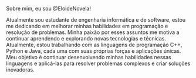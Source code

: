 Sobre mim, eu sou @EloideNovela!

Atualmente sou estudante de engenharia informática e de software, estou me dedicando em melhorar minhas habilidades em programação e resolução de problemas. Minha paixão por esses assuntos me motiva a continuar aprendendo e explorando novas tecnologias e técnicas. Atualmente, estou trabalhando com as linguagens de programação C++, Python e Java, cada uma com suas próprias forças e aplicações únicas. Meu objetivo é continuar desenvolvendo minhas habilidades nessas linguagens e aplicá-las para resolver problemas complexos e criar soluções inovadoras.
